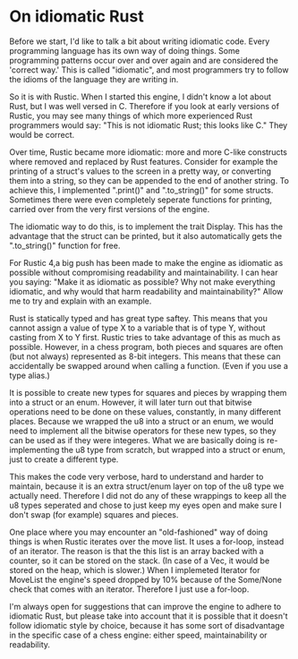 # On idiomatic Rust

Before we start, I'd like to talk a bit about writing idiomatic code. Every
programming language has its own way of doing things. Some programming
patterns occur over and over again and are considered the 'correct way.'
This is called "idiomatic", and most programmers try to follow the idioms
of the language they are writing in.

So it is with Rustic. When I started this engine, I didn't know a lot about
Rust, but I was well versed in C. Therefore if you look at early versions
of Rustic, you may see many things of which more experienced Rust
programmers would say: "This is not idiomatic Rust; this looks like C."
They would be correct.

Over time, Rustic became more idiomatic: more and more C-like constructs
where removed and replaced by Rust features. Consider for example the
printing of a struct's values to the screen in a pretty way, or converting
them into a string, so they can be appended to the end of another string.
To achieve this, I implemented ".print()" and ".to_string()" for some
structs. Sometimes there were even completely seperate functions for
printing, carried over from the very first versions of the engine.

The idiomatic way to do this, is to implement the trait Display. This has
the advantage that the struct can be printed, but it also automatically
gets the ".to_string()" function for free.

For Rustic 4,a big push has been made to make the engine as idiomatic as
possible without compromising readability and maintainability. I can hear
you saying: "Make it as idiomatic as possible? Why not make everything
idiomatic, and why would that harm readability and maintainability?" Allow
me to try and explain with an example.

Rust is statically typed and has great type saftey. This means that you
cannot assign a value of type X to a variable that is of type Y, without
casting from X to Y first. Rustic tries to take advantage of this as much
as possible. However, in a chess program, both pieces and squares are often
(but not always) represented as 8-bit integers. This means that these can
accidentally be swapped around when calling a function. (Even if you use a
type alias.)

It is possible to create new types for squares and pieces by wrapping them
into a struct or an enum. However, it will later turn out that bitwise
operations need to be done on these values, constantly, in many different
places. Because we wrapped the u8 into a struct or an enum, we would need
to implement all the bitwise operators for these new types, so they can be
used as if they were integeres. What we are basically doing is
re-implementing the u8 type from scratch, but wrapped into a struct or
enum, just to create a different type.

This makes the code very verbose, hard to understand and harder to
maintain, because it is an extra struct/enum layer on top of the u8 type we
actually need. Therefore I did not do any of these wrappings to keep all
the u8 types seperated and chose to just keep my eyes open and make sure I
don't swap (for example) squares and pieces.

One place where you may encounter an "old-fashioned" way of doing things is
when Rustic iterates over the move list. It uses a for-loop, instead of an
iterator. The reason is that the this list is an array backed with a
counter, so it can be stored on the stack. (In case of a Vec, it would be
stored on the heap, which is slower.) When I implemeted Iterator for
MoveList the engine's speed dropped by 10% because of the Some/None check
that comes with an iterator. Therefore I just use a for-loop.

I'm always open for suggestions that can improve the engine to adhere to
idiomatic Rust, but please take into account that it is possible that it
doesn't follow idiomatic style by choice, because it has some sort of
disadvantage in the specific case of a chess engine: either speed,
maintainability or readability.
